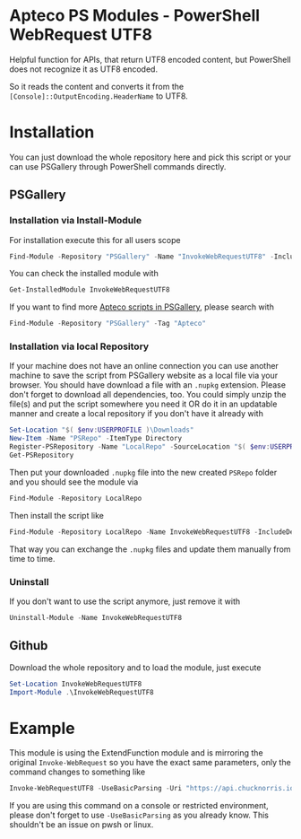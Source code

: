 
# Apteco PS Modules - PowerShell WebRequest UTF8

Helpful function for APIs, that return UTF8 encoded content, but PowerShell does not recognize it as UTF8 encoded.

So it reads the content and converts it from the `[Console]::OutputEncoding.HeaderName` to UTF8.


# Installation

You can just download the whole repository here and pick this script or your can use PSGallery through PowerShell commands directly.

## PSGallery

### Installation via Install-Module

For installation execute this for all users scope

```PowerShell
Find-Module -Repository "PSGallery" -Name "InvokeWebRequestUTF8" -IncludeDependencies | Install-Module -Verbose -Scope AllUsers
```

You can check the installed module with

```PowerShell
Get-InstalledModule InvokeWebRequestUTF8
```

If you want to find more [Apteco scripts in PSGallery](https://www.powershellgallery.com/packages?q=Tags%3A%22Apteco%22), please search with

```PowerShell
Find-Module -Repository "PSGallery" -Tag "Apteco"
```

### Installation via local Repository

If your machine does not have an online connection you can use another machine to save the script from PSGallery website as a local file via your browser. You should have download a file with an `.nupkg` extension. Please don't forget to download all dependencies, too. You could simply unzip the file(s) and put the script somewhere you need it OR do it in an updatable manner and create a local repository if you don't have it already with

```PowerShell
Set-Location "$( $env:USERPROFILE )\Downloads"
New-Item -Name "PSRepo" -ItemType Directory
Register-PSRepository -Name "LocalRepo" -SourceLocation "$( $env:USERPROFILE )\Downloads\PSRepo"
Get-PSRepository
```

Then put your downloaded `.nupkg` file into the new created `PSRepo` folder and you should see the module via 

```PowerShell
Find-Module -Repository LocalRepo
```

Then install the script like 

```PowerShell
Find-Module -Repository LocalRepo -Name InvokeWebRequestUTF8 -IncludeDependencies | Install-Module -Scope CurrentUser -Verbose
```

That way you can exchange the `.nupkg` files and update them manually from time to time.

### Uninstall

If you don't want to use the script anymore, just remove it with 

```PowerShell
Uninstall-Module -Name InvokeWebRequestUTF8
```



## Github

Download the whole repository and to load the module, just execute

```PowerShell
Set-Location InvokeWebRequestUTF8
Import-Module .\InvokeWebRequestUTF8
```

# Example

This module is using the ExtendFunction module and is mirroring the original `Invoke-WebRequest` so you have the exact same parameters, only the command changes to something like

```PowerShell
Invoke-WebRequestUTF8 -UseBasicParsing -Uri "https://api.chucknorris.io/jokes/random" -Method "GET"
```

If you are using this command on a console or restricted environment, please don't forget to use `-UseBasicParsing` as you already know. This shouldn't be an issue on pwsh or linux.
